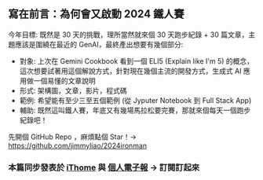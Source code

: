 ## 寫在前言：為何會又啟動 2024 鐵人賽

今年目標: 既然是 30 天的挑戰，理所當然就來個 30 天跑步紀錄 + 30 篇文章，主題應該是圍繞在最近的 GenAI，最終產出想要有幾個部分:

- 對象: 上次在 Gemini Cookbook 看到一個 ELI5 (Explain like I'm 5) 的概念，這次想要試著用這個解說方式，針對現在幾個主流的開發方式，生成式 AI 應用做一個易懂的文章說明
- 形式: 架構圖，文章，影片，程式碼
- 範例: 希望能有至少三至五個範例 (從 Jyputer Notebook 到 Full Stack App)
- 輔助: 既然這叫鐵人賽，年底又有幾場馬拉松要完賽，那就來個每天一個跑步紀錄吧！

先開個 GitHub Repo ，麻煩點個 Star！-> https://github.com/jimmyliao/2024ironman

### 本篇同步發表於 [iThome](https://xxx) 與 [個人電子報](https://memo.jimmyliao.net/) -> 訂閱訂起來
